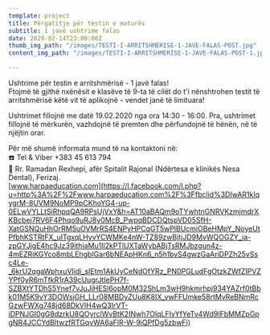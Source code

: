 ```yaml
---
template: project
title: Përgatitje për testin e maturës
subtitle: 1 javë ushtrime falas
date: 2020-02-14T23:00:00Z
thumb_img_path: "/images/TESTI-I-ARRITSHMERISE-1-JAVE-FALAS-POST.jpg"
content_img_path: "/images/TESTI-I-ARRITSHMERISE-1-JAVE-FALAS-POST-1.jpg"

---
```

Ushtrime për testin e arritshmërisë - 1 javë falas!  
 Ftojmë të gjithë nxënësit e klasëve të 9-ta të cilët do t'i nënshtrohen testit të arritshmërisë këtë vit të aplikojnë - vendet janë të limituara!

Ushtrimet fillojnë me datë 19.02.2020 nga ora 14:30 - 16:00. Pra, ushtrimet fillojnë të mërkurën, vazhdojnë të premten dhe përfundojnë të hënën, në të njëjtin orar.

Për më shumë informata mund të na kontaktoni në:  
 ☎️ Tel & Viber +383 45 613 794  
 📍 Rr. Ramadan Rexhepi, afër Spitalit Rajonal (Ndërtesa e klinikës Nesa Dental), Ferizaj.  
 [www.harpaeducation.com](https://l.facebook.com/l.php?u=http%3A%2F%2Fwww.harpaeducation.com%2F%3Ffbclid%3DIwAR1klqygrM-8UVM9NoMP9pCKhoYG4-up-0ELwVYLLtSiRhpqQA9RPsUjVxY&h=AT10aBAQm9oTYwhtnGNRVKzmjmdrXKBcbej7RV6F4Phqo9uRJ8y0McB_PwpqBDCDQtspVD05SfH-XatGSNQuHhOrRM5uOVMrRS4ENPyHPCqGT5wPlBUcmiOBeHMpY_NoyeUtPfbhKSTRtFX_uITgxqLHyvYCWMKe4nW-TZ89zwBjtjJD9MvWQOGZY_ia-zpGYJjgE4hc9Jz39ithiaMu1Il2kPTlUXTaWybABjTsRMJbzgun4z-4mEZRiKGYco8mbLEhgbIGar6bNEApHKn6_n5h1bvS4gwzGaAriDPZh25vSsc4Le-_6krU2qgaWphxuVIidi_sIEtm1AkUyCeNdOfYRz_PN0PGLudFgOtzkZWfZIPVZYPf0yR6mTfkR1rA39cUugrJtIePH7f-SZBXtYTDhS5Ynef7vJuJiHESl6opM0M32ShLm3wH9hkmrhpj934YAZrf0tBbk01M5K9vY3DOWsjGH_LLr08MBDyZUu8K8IX_vwFFUmke58rtMvReBNmRcGzwFWXg748jd68DkVIH4wQ3IrVT-iDPNJGI0gG8dzrkU8QOyrclWvBtK2INwh7OlqLFIvYfYeTv4Wd9IFbMMZpGpgNR4JCCYdBltwzfRTGqvWA6aFlR-W-9iQPfDg5zbwFi)